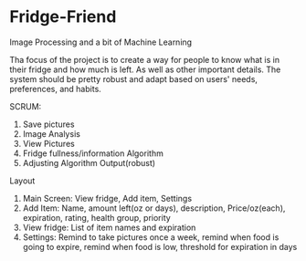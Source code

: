 # Fridge-Friend
Image Processing and a bit of Machine Learning

Tha focus of the project is to create a way for people to know what is in their fridge and how much is left. As well as other important details. The system should be pretty robust and adapt based on users' needs, preferences, and habits.

SCRUM: 
1. Save pictures
2. Image Analysis
3. View Pictures
4. Fridge fullness/information Algorithm
5. Adjusting Algorithm Output(robust)

Layout
1. Main Screen: View fridge, Add item, Settings
2. Add Item: Name, amount left(oz or days), description, Price/oz(each), expiration, rating, health group, priority
3. View fridge: List of item names and expiration
4. Settings: Remind to take pictures once a week, remind when food is going to expire, remind when food is low, threshold for expiration in days
